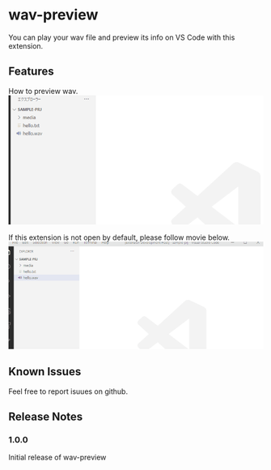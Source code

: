 # wav-preview 

You can play your wav file and preview its info on VS Code with this extension.  

## Features

How to preview wav.
![how-to-use](/images/how-to-use.gif)

If this extension is not open by default, please follow movie below.
![how-to-set-default](/images/how-to-set-default.gif)

## Known Issues

Feel free to report isuues on github.

## Release Notes

### 1.0.0

Initial release of wav-preview
